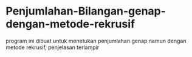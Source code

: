 # Penjumlahan-Bilangan-genap-dengan-metode-rekrusif
program ini dibuat untuk menetukan penjumlahan genap namun dengan metode rekrusif, penjelasan terlampir

